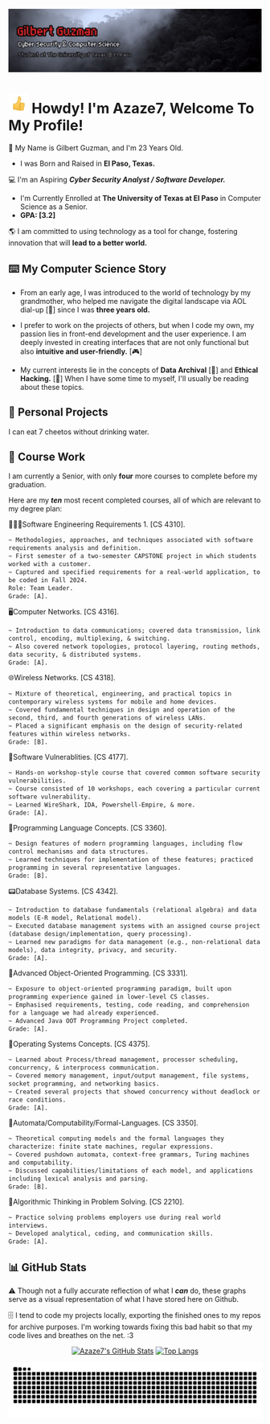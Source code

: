 [![Header](Guzman_header.gif "Header")](https://azaze7.github.io)

<img src="https://raw.githubusercontent.com/Azaze7/Azaze7/main/Guzman_thumbsup.gif" height="40px"> Howdy! I'm Azaze7, Welcome To My Profile!
===============

📍 My Name is Gilbert Guzman, and I'm 23 Years Old.
* I was Born and Raised in **El Paso, Texas.**

💻 I'm an Aspiring ***Cyber Security Analyst / Software Developer.***
* I'm Currently Enrolled at **The University of Texas at El Paso** in Computer Science as a Senior.
* **GPA: [3.2]**

🌎 I am committed to using technology as a tool for change, fostering innovation that will **lead to a better world.**

## ⌨️ My Computer Science Story

* From an early age, I was introduced to the world of technology by my grandmother, who helped me navigate the digital landscape via AOL dial-up [📎] since I was **three years old.**

* I prefer to work on the projects of others, but when I code my own, my passion lies in front-end development and the user experience. I am deeply invested in creating interfaces that are not only functional but also **intuitive and user-friendly.** [🎮] 

* My current interests lie in the concepts of **Data Archival** [💾] and **Ethical Hacking.** [🔐] When I have some time to myself, I'll usually be reading about these topics.

## 📼 Personal Projects

I can eat 7 cheetos without drinking water.

## 💽 Course Work

I am currently a Senior, with only **four** more courses to complete before my graduation.

Here are my ***ten*** most recent completed courses, all of which are relevant to my degree plan:

🧑🏽‍💻Software Engineering Requirements 1. [CS 4310].

    ~ Methodologies, approaches, and techniques associated with software requirements analysis and definition.
    ~ First semester of a two-semester CAPSTONE project in which students worked with a customer.
    ~ Captured and specified requirements for a real-world application, to be coded in Fall 2024.
    Role: Team Leader.
    Grade: [A].
    
🖥️Computer Networks. [CS 4316].

    ~ Introduction to data communications; covered data transmission, link control, encoding, multiplexing, & switching. 
    ~ Also covered network topologies, protocol layering, routing methods, data security, & distributed systems.
    Grade: [A].
    
🌐Wireless Networks. [CS 4318].
    
    ~ Mixture of theoretical, engineering, and practical topics in contemporary wireless systems for mobile and home devices.
    ~ Covered fundamental techniques in design and operation of the second, third, and fourth generations of wireless LANs. 
    ~ Placed a significant emphasis on the design of security-related features within wireless networks.
    Grade: [B].
    
👾Software Vulnerablities. [CS 4177].

    ~ Hands-on workshop-style course that covered common software security vulnerabilities.
    ~ Course consisted of 10 workshops, each covering a particular current software vulnerability.
    ~ Learned WireShark, IDA, Powershell-Empire, & more.
    Grade: [A].
    
📓Programming Language Concepts. [CS 3360].

    ~ Design features of modern programming languages, including flow control mechanisms and data structures.
    ~ Learned techniques for implementation of these features; practiced programming in several representative languages.
    Grade: [B].
    
📟Database Systems. [CS 4342].

    ~ Introduction to database fundamentals (relational algebra) and data models (E-R model, Relational model).
    ~ Executed database management systems with an assigned course project (database design/implementation, query processing). 
    ~ Learned new paradigms for data management (e.g., non-relational data models), data integrity, privacy, and security.
    Grade: [A].
    
🧰Advanced Object-Oriented Programming. [CS 3331].

    ~ Exposure to object-oriented programming paradigm, built upon programming experience gained in lower-level CS classes.
    ~ Emphasised requirements, testing, code reading, and comprehension for a language we had already experienced.
    ~ Advanced Java OOT Programming Project completed.
    Grade: [A].
    
📱Operating Systems Concepts. [CS 4375].

    ~ Learned about Process/thread management, processor scheduling, concurrency, & interprocess communication. 
    ~ Covered memory management, input/output management, file systems, socket programming, and networking basics.
    ~ Created several projects that showed concurrency without deadlock or race conditions.
    Grade: [A].

🧮Automata/Computability/Formal-Languages. [CS 3350].

    ~ Theoretical computing models and the formal languages they characterize: finite state machines, regular expressions.
    ~ Covered pushdown automata, context-free grammars, Turing machines and computability.
    ~ Discussed capabilities/limitations of each model, and applications including lexical analysis and parsing.
    Grade: [B].
    
🧠Algorithmic Thinking in Problem Solving. [CS 2210].

    ~ Practice solving problems employers use during real world interviews.
    ~ Developed analytical, coding, and communication skills.
    Grade: [A].

## 📊 GitHub Stats
⚠️ Though not a fully accurate reflection of what I ***can*** do, these graphs serve as a visual representation of what I have stored here on Github.

🗄️ I tend to code my projects locally, exporting the finished ones to my repos for archive purposes. I'm working towards fixing this bad habit so that my code lives and breathes on the net. :3

<p align="center">
    <a href="https://github.com/Azaze7/Azaze7#gh-dark-mode-only"><img alt="Azaze7's GitHub Stats" src="https://github-readme-stats.vercel.app/api?username=Azaze7&show_icons=true&theme=dark#gh-dark-mode-only"></a>
    <a href="https://github.com/Azaze7/Azaze7#gh-dark-mode-only"><img alt="Top Langs" src="https://github-readme-stats.vercel.app/api/top-langs/?username=Azaze7&layout=compact&langs_count=8&theme=dark#gh-dark-mode-only"></a>
</p>

<div align="center">
  <img alt="snake eating my contributions" src="https://raw.githubusercontent.com/Azaze7/Azaze7/output/github-contribution-grid-snake-dark.svg" />
</div>
